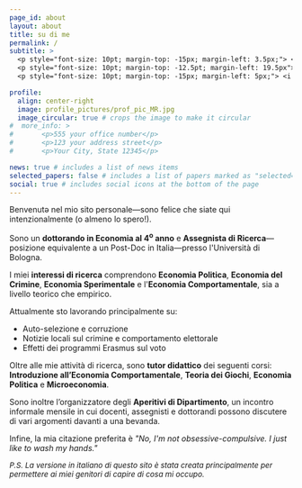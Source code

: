 ```yaml
---
page_id: about
layout: about
title: su di me
permalink: /
subtitle: >
  <p style="font-size: 10pt; margin-top: -15px; margin-left: 3.5px;"> <i class="fa-solid fa-landmark" style="color: var(--global-theme-color);"></i><span style="display: inline-table; padding-left: 4px;"><a href='https://dse.unibo.it'><i>Dipartimento di Scienze Economiche, </i></a> <a href='https://www.unibo.it/homepage'><i>Università di Bologna</i></a></span></p>
  <p style="font-size: 10pt; margin-top: -12.5pt; margin-left: 19.5px"><a href='https://goo.gl/maps/1icot9p1g97AWCD37'><i>Piazza Scaravilli 2, 40126, Bologna</i></a></p>
  <p style="font-size: 10pt; margin-top: -15px; margin-left: 5px;"> <i class="fa-solid fa-location-dot"></i> <span style="padding-left: 1.5px;">posizione attuale: Buenos Aires, Argentina</span></p>

profile:
  align: center-right
  image: profile_pictures/prof_pic_MR.jpg
  image_circular: true # crops the image to make it circular
#  more_info: >
#       <p>555 your office number</p>
#       <p>123 your address street</p>
#       <p>Your City, State 12345</p>

news: true # includes a list of news items
selected_papers: false # includes a list of papers marked as "selected={true}"
social: true # includes social icons at the bottom of the page
---
```


Benvenutə nel mio sito personale&mdash;sono felice che siate qui intenzionalmente (o almeno lo spero!).

Sono un <b style="color: $white-color;">dottorando in Economia al 4<sup>o</sup> anno</b> e <b style="color: $white-color;">Assegnista di Ricerca</b>&mdash;posizione equivalente a un Post-Doc in Italia&mdash;presso l'Università di Bologna.

I miei <b style="color: $white-color;">interessi di ricerca</b> comprendono <b style="color: $white-color;">Economia Politica</b>, <b style="color: $white-color;">Economia del Crimine</b>, <b style="color: $white-color;">Economia Sperimentale</b> e l'<b style="color: $white-color;">Economia Comportamentale</b>, sia a livello teorico che empirico.

Attualmente sto lavorando principalmente su:
<ul>
  <li>Auto-selezione e corruzione</li>
  <li>Notizie locali sul crimine e comportamento elettorale</li>
  <li>Effetti dei programmi Erasmus sul voto</li>
</ul>

Oltre alle mie attività di ricerca, sono <b style="color: $white-color;">tutor didattico</b> dei seguenti corsi: <b style="color: $white-color;">Introduzione all’Economia Comportamentale</b>, <b style="color: $white-color;">Teoria dei Giochi</b>, <b style="color: $white-color;">Economia Politica</b> e <b style="color: $white-color;">Microeconomia</b>.

Sono inoltre l’organizzatore degli <b style="color: $white-color;">Aperitivi di Dipartimento</b>, un incontro informale mensile in cui docenti, assegnisti e dottorandi possono discutere di vari argomenti davanti a una bevanda.

Infine, la mia citazione preferita è <i>"No, I'm not obsessive-compulsive. I just like to wash my hands."</i>

<i style="font-size: 10pt;">P.S. La versione in italiano di questo sito è stata creata principalmente per permettere ai miei genitori di capire di cosa mi occupo.</i>
